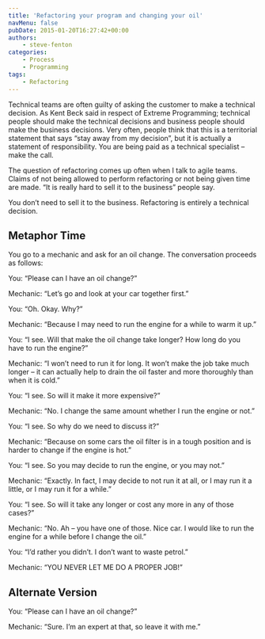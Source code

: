 ```yaml
---
title: 'Refactoring your program and changing your oil'
navMenu: false
pubDate: 2015-01-20T16:27:42+00:00
authors:
    - steve-fenton
categories:
    - Process
    - Programming
tags:
    - Refactoring
---
```


Technical teams are often guilty of asking the customer to make a technical decision. As Kent Beck said in respect of Extreme Programming; technical people should make the technical decisions and business people should make the business decisions. Very often, people think that this is a territorial statement that says “stay away from my decision”, but it is actually a statement of responsibility. You are being paid as a technical specialist – make the call.

The question of refactoring comes up often when I talk to agile teams. Claims of not being allowed to perform refactoring or not being given time are made. “It is really hard to sell it to the business” people say.

You don’t need to sell it to the business. Refactoring is entirely a technical decision.

## Metaphor Time

You go to a mechanic and ask for an oil change. The conversation proceeds as follows:

You: “Please can I have an oil change?”

Mechanic: “Let’s go and look at your car together first.”

You: “Oh. Okay. Why?”

Mechanic: “Because I may need to run the engine for a while to warm it up.”

You: “I see. Will that make the oil change take longer? How long do you have to run the engine?”

Mechanic: “I won’t need to run it for long. It won’t make the job take much longer – it can actually help to drain the oil faster and more thoroughly than when it is cold.”

You: “I see. So will it make it more expensive?”

Mechanic: “No. I change the same amount whether I run the engine or not.”

You: “I see. So why do we need to discuss it?”

Mechanic: “Because on some cars the oil filter is in a tough position and is harder to change if the engine is hot.”

You: “I see. So you may decide to run the engine, or you may not.”

Mechanic: “Exactly. In fact, I may decide to not run it at all, or I may run it a little, or I may run it for a while.”

You: “I see. So will it take any longer or cost any more in any of those cases?”

Mechanic: “No. Ah – you have one of those. Nice car. I would like to run the engine for a while before I change the oil.”

You: “I’d rather you didn’t. I don’t want to waste petrol.”

Mechanic: “YOU NEVER LET ME DO A PROPER JOB!”

## Alternate Version

You: “Please can I have an oil change?”

Mechanic: “Sure. I’m an expert at that, so leave it with me.”